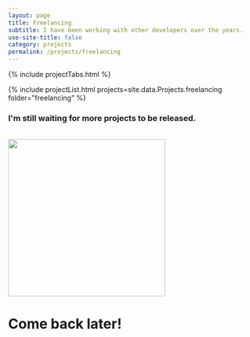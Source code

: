 ```yaml
---
layout: page
title: Freelancing
subtitle: I have been working with other developers over the years.
use-site-title: false
category: projects
permalink: /projects/freelancing
---
```


{% include projectTabs.html %}

{% include projectList.html projects=site.data.Projects.freelancing folder="freelancing" %}

<div class="centered">
	<h3>I'm still waiting for more projects to be released.</h3>
	<br/>
	<img height="320" width="320" src="{{ 'img/emojis/1f605.svg' | relative_url }}" />
	<br/>
	<h1>Come back later!</h1>
</div>




